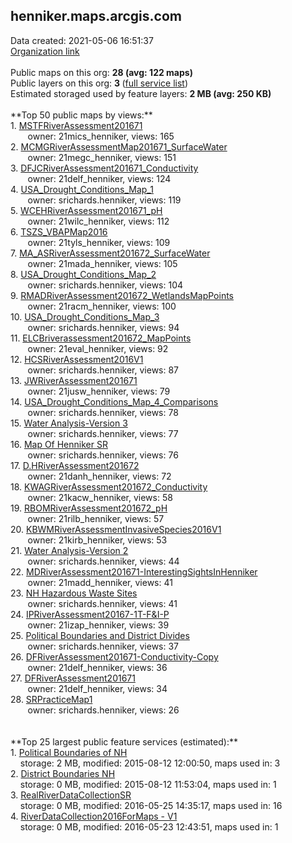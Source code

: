 <h2>henniker.maps.arcgis.com</h2> Data created: 2021-05-06 16:51:37 <br /><a target='new' href='https://henniker.maps.arcgis.com'>Organization link</a><br /><br />Public maps on this org: <b>28 (avg: 122 maps)</b><br />Public layers on this org: <b>3 </b>(<a target='new' href='https://services.arcgis.com/lOJFzg9mkvV2CBVU/ArcGIS/rest/services'>full service list</a>)<br />Estimated storaged used by feature layers: <b>2 MB (avg: 250 KB)</b><br /><br />**Top 50 public maps by views:**<br />  1. <a target='new' href='https://www.arcgis.com/home/item.html?id=6dba905809cc42b0907e566ab469d7ac'>MSTFRiverAssessment201671</a> <br />  &nbsp;&nbsp;&nbsp;&nbsp; &nbsp;&nbsp;owner: 21mics_henniker, views: 165<br />  2. <a target='new' href='https://www.arcgis.com/home/item.html?id=4f1cc6ba0e9445aabfdcd0ef5b9e6101'>MCMGRiverAssessmentMap201671_SurfaceWater</a> <br />  &nbsp;&nbsp;&nbsp;&nbsp; &nbsp;&nbsp;owner: 21megc_henniker, views: 151<br />  3. <a target='new' href='https://www.arcgis.com/home/item.html?id=da4b86785b98416bad8b2c1929364739'>DFJCRiverAssessment201671_Conductivity</a> <br />  &nbsp;&nbsp;&nbsp;&nbsp; &nbsp;&nbsp;owner: 21delf_henniker, views: 124<br />  4. <a target='new' href='https://www.arcgis.com/home/item.html?id=40d07737948640b6bc8dcdc9101e8555'>USA_Drought_Conditions_Map_1</a> <br />  &nbsp;&nbsp;&nbsp;&nbsp; &nbsp;&nbsp;owner: srichards.henniker, views: 119<br />  5. <a target='new' href='https://www.arcgis.com/home/item.html?id=3a6e3388e11446dc8f60d3b1068c8cf4'>WCEHRiverAssessment201671_pH</a> <br />  &nbsp;&nbsp;&nbsp;&nbsp; &nbsp;&nbsp;owner: 21wilc_henniker, views: 112<br />  6. <a target='new' href='https://www.arcgis.com/home/item.html?id=b54205fff11d423b80cc1153647dca86'>TSZS_VBAPMap2016</a> <br />  &nbsp;&nbsp;&nbsp;&nbsp; &nbsp;&nbsp;owner: 21tyls_henniker, views: 109<br />  7. <a target='new' href='https://www.arcgis.com/home/item.html?id=95c1f31f92ad48a6bf03410959817f1e'>MA_ASRiverAssessment201672_SurfaceWater</a> <br />  &nbsp;&nbsp;&nbsp;&nbsp; &nbsp;&nbsp;owner: 21mada_henniker, views: 105<br />  8. <a target='new' href='https://www.arcgis.com/home/item.html?id=592824cf4d4c4c89aad9ebcd45e71246'>USA_Drought_Conditions_Map_2</a> <br />  &nbsp;&nbsp;&nbsp;&nbsp; &nbsp;&nbsp;owner: srichards.henniker, views: 104<br />  9. <a target='new' href='https://www.arcgis.com/home/item.html?id=e0b55594c86548eb96b0da9512fa8123'>RMADRiverAssessment201672_WetlandsMapPoints</a> <br />  &nbsp;&nbsp;&nbsp;&nbsp; &nbsp;&nbsp;owner: 21racm_henniker, views: 100<br />  10. <a target='new' href='https://www.arcgis.com/home/item.html?id=3c2206be924a4204ac9e7cbfd05e2aa0'>USA_Drought_Conditions_Map_3</a> <br />  &nbsp;&nbsp;&nbsp;&nbsp; &nbsp;&nbsp;owner: srichards.henniker, views: 94<br />  11. <a target='new' href='https://www.arcgis.com/home/item.html?id=595a9bdf0e2044bda49af87eb661b203'>ELCBriverassessment201672_MapPoints</a> <br />  &nbsp;&nbsp;&nbsp;&nbsp; &nbsp;&nbsp;owner: 21eval_henniker, views: 92<br />  12. <a target='new' href='https://www.arcgis.com/home/item.html?id=1101b432c392477db5606fba72379613'>HCSRiverAssessment2016V1</a> <br />  &nbsp;&nbsp;&nbsp;&nbsp; &nbsp;&nbsp;owner: srichards.henniker, views: 87<br />  13. <a target='new' href='https://www.arcgis.com/home/item.html?id=2de6d8438d7f4922969df3051f802dee'>JWRiverAssessment201671</a> <br />  &nbsp;&nbsp;&nbsp;&nbsp; &nbsp;&nbsp;owner: 21jusw_henniker, views: 79<br />  14. <a target='new' href='https://www.arcgis.com/home/item.html?id=b63e18ed0b1d4518ab58287be0494d07'>USA_Drought_Conditions_Map_4_Comparisons</a> <br />  &nbsp;&nbsp;&nbsp;&nbsp; &nbsp;&nbsp;owner: srichards.henniker, views: 78<br />  15. <a target='new' href='https://www.arcgis.com/home/item.html?id=c15f90ee163c4ac59d61c27741e2a886'>Water Analysis-Version 3</a> <br />  &nbsp;&nbsp;&nbsp;&nbsp; &nbsp;&nbsp;owner: srichards.henniker, views: 77<br />  16. <a target='new' href='https://www.arcgis.com/home/item.html?id=5c4f838866954195aab8aafd3d97ece1'>Map Of Henniker SR</a> <br />  &nbsp;&nbsp;&nbsp;&nbsp; &nbsp;&nbsp;owner: srichards.henniker, views: 76<br />  17. <a target='new' href='https://www.arcgis.com/home/item.html?id=b2d0a49868e5411980637eac65e43cf4'>D.HRiverAssessment201672</a> <br />  &nbsp;&nbsp;&nbsp;&nbsp; &nbsp;&nbsp;owner: 21danh_henniker, views: 72<br />  18. <a target='new' href='https://www.arcgis.com/home/item.html?id=a0619d9a4cc046ab9be1b9b3742f8f78'>KWAGRiverAssessment201672_Conductivity</a> <br />  &nbsp;&nbsp;&nbsp;&nbsp; &nbsp;&nbsp;owner: 21kacw_henniker, views: 58<br />  19. <a target='new' href='https://www.arcgis.com/home/item.html?id=11204b837a9f4cc2b7cdbbffc53538f3'>RBOMRiverAssessment201672_pH</a> <br />  &nbsp;&nbsp;&nbsp;&nbsp; &nbsp;&nbsp;owner: 21rilb_henniker, views: 57<br />  20. <a target='new' href='https://www.arcgis.com/home/item.html?id=d2730387f3444210b120273aa9864eda'>KBWMRiverAssessmentInvasiveSpecies2016V1</a> <br />  &nbsp;&nbsp;&nbsp;&nbsp; &nbsp;&nbsp;owner: 21kirb_henniker, views: 53<br />  21. <a target='new' href='https://www.arcgis.com/home/item.html?id=5ac90bfbd5d04295b3880f114a9c0a97'>Water Analysis-Version 2</a> <br />  &nbsp;&nbsp;&nbsp;&nbsp; &nbsp;&nbsp;owner: srichards.henniker, views: 44<br />  22. <a target='new' href='https://www.arcgis.com/home/item.html?id=b0ed6cda258d49a39c602e4fbd3a1a77'>MDRiverAssessment201671-InterestingSightsInHenniker</a> <br />  &nbsp;&nbsp;&nbsp;&nbsp; &nbsp;&nbsp;owner: 21madd_henniker, views: 41<br />  23. <a target='new' href='https://www.arcgis.com/home/item.html?id=9f3763cf1e6c4dc7a1968a7e85b42a0e'>NH Hazardous Waste Sites</a> <br />  &nbsp;&nbsp;&nbsp;&nbsp; &nbsp;&nbsp;owner: srichards.henniker, views: 41<br />  24. <a target='new' href='https://www.arcgis.com/home/item.html?id=060dbdec4c004ba09f7d1d696576a996'>IPRiverAssessment20167-1T-F&I-P</a> <br />  &nbsp;&nbsp;&nbsp;&nbsp; &nbsp;&nbsp;owner: 21izap_henniker, views: 39<br />  25. <a target='new' href='https://www.arcgis.com/home/item.html?id=b84c13dbcba440409c0bf5ed13e2ea0b'>Political Boundaries and District Divides</a> <br />  &nbsp;&nbsp;&nbsp;&nbsp; &nbsp;&nbsp;owner: srichards.henniker, views: 37<br />  26. <a target='new' href='https://www.arcgis.com/home/item.html?id=2bd99fbab93c44d296f79d94f4e3d790'>DFRiverAssessment201671-Conductivity-Copy</a> <br />  &nbsp;&nbsp;&nbsp;&nbsp; &nbsp;&nbsp;owner: 21delf_henniker, views: 36<br />  27. <a target='new' href='https://www.arcgis.com/home/item.html?id=e67a829e1aa04178a068c4e299432000'>DFRiverAssessment201671</a> <br />  &nbsp;&nbsp;&nbsp;&nbsp; &nbsp;&nbsp;owner: 21delf_henniker, views: 34<br />  28. <a target='new' href='https://www.arcgis.com/home/item.html?id=77c7d84330ee44509f852c4def821b68'>SRPracticeMap1</a> <br />  &nbsp;&nbsp;&nbsp;&nbsp; &nbsp;&nbsp;owner: srichards.henniker, views: 26<br /><br /><br />**Top 25 largest public feature services (estimated):**<br /> 1. <a target='new' href='https://www.arcgis.com/home/item.html?id=2be22a441a654f7594a4c7fa2ff08762'>Political Boundaries of NH</a><br /> &nbsp;&nbsp;&nbsp;&nbsp;storage: 2 MB, modified: 2015-08-12 12:00:50, maps used in: 3<br /> 2. <a target='new' href='https://www.arcgis.com/home/item.html?id=8646b638f19e4d348af82f667612d11d'>District Boundaries NH</a><br /> &nbsp;&nbsp;&nbsp;&nbsp;storage: 0 MB, modified: 2015-08-12 11:53:04, maps used in: 1<br /> 3. <a target='new' href='https://www.arcgis.com/home/item.html?id=d0adcfb5a423444f8376ddef2479747f'>RealRiverDataCollectionSR</a><br /> &nbsp;&nbsp;&nbsp;&nbsp;storage: 0 MB, modified: 2016-05-25 14:35:17, maps used in: 16<br /> 4. <a target='new' href='https://www.arcgis.com/home/item.html?id=d5cd559331bd40a59c73de995c9a0a06'>RiverDataCollection2016ForMaps - V1</a><br /> &nbsp;&nbsp;&nbsp;&nbsp;storage: 0 MB, modified: 2016-05-23 12:43:51, maps used in: 1<br />